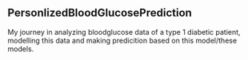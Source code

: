 ## PersonlizedBloodGlucosePrediction

My journey in analyzing bloodglucose data of a type 1 diabetic patient, modelling this data and making predicition based on this model/these models.
